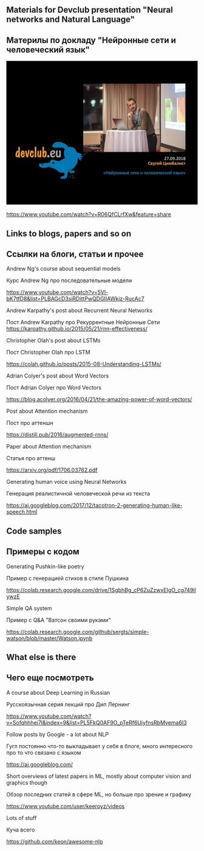 ## Materials for Devclub presentation "Neural networks and Natural Language"
## Материлы по докладу "Нейронные сети и человеческий язык"

![alt text](sddefault.jpg "Thumbnail")


https://www.youtube.com/watch?v=R06QfCLrfXw&feature=share


## Links to blogs, papers and so on
## Ссылки на блоги, статьи и прочее

Andrew Ng's course about sequential models

Курс Andrew Ng про последовательные модели 

https://www.youtube.com/watch?v=5Vl-bK7tfD8&list=PLBAGcD3siRDittPwQDGIIAWkjz-RucAc7


Andrew Karpathy's post about Recurrent Neural Networks

Пост Andrew Karpathy про Рекуррентные Нейронные Сети
https://karpathy.github.io/2015/05/21/rnn-effectiveness/


Christopher Olah's post about LSTMs

Пост Christopher Olah про LSTM 

https://colah.github.io/posts/2015-08-Understanding-LSTMs/


Adrian Colyer's post about Word Vectors

Пост Adrian Colyer про Word Vectors 

https://blog.acolyer.org/2016/04/21/the-amazing-power-of-word-vectors/


Post about Attention mechanism

Пост про аттеншн 

https://distill.pub/2016/augmented-rnns/


Paper about Attention mechanism

Статья про аттенш 

https://arxiv.org/pdf/1706.03762.pdf


Generating human voice using Neural Networks

Генерация реалистичной человеческой речи из текста

https://ai.googleblog.com/2017/12/tacotron-2-generating-human-like-speech.html


## Code samples
## Примеры с кодом

Generating Pushkin-like poetry

Пример с генерацией стихов в стиле Пушкина

https://colab.research.google.com/drive/1SgbhBg_cP6ZuZzwxEIgO_cg749ilywzE


Simple QA system 

Пример с Q&A "Ватсон своими руками"

https://colab.research.google.com/github/sergts/simple-watson/blob/master/Watson.ipynb


## What else is there
## Чего еще посмотреть

A course about Deep Learning in Russian

Русскоязычная серия лекций про Дип Лернинг

https://www.youtube.com/watch?v=Sofqhhhei7I&index=9&list=PL5FkQ0AF9O_pTeRf6UjyfnsRbMyema6I3


Follow posts by Google - a lot about NLP

Гугл постоянно что-то выкладывает у себя в блоге, много интересного про то что связано с языком

https://ai.googleblog.com/


Short overviews of latest papers in ML, mostly about computer vision and graphics though 

Обзор последних статей в сфере ML, но больше про зрение и графику

https://www.youtube.com/user/keeroyz/videos

Lots of stuff

Куча всего

https://github.com/keon/awesome-nlp

